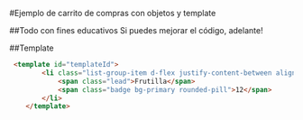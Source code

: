 #Ejemplo de carrito de compras con objetos y template

##Todo con fines educativos
Si puedes mejorar el código, adelante!

##Template
```html
 <template id="templateId">
        <li class="list-group-item d-flex justify-content-between align-items-center">
            <span class="lead">Frutilla</span>
            <span class="badge bg-primary rounded-pill">12</span>
        </li>
    </template>
```